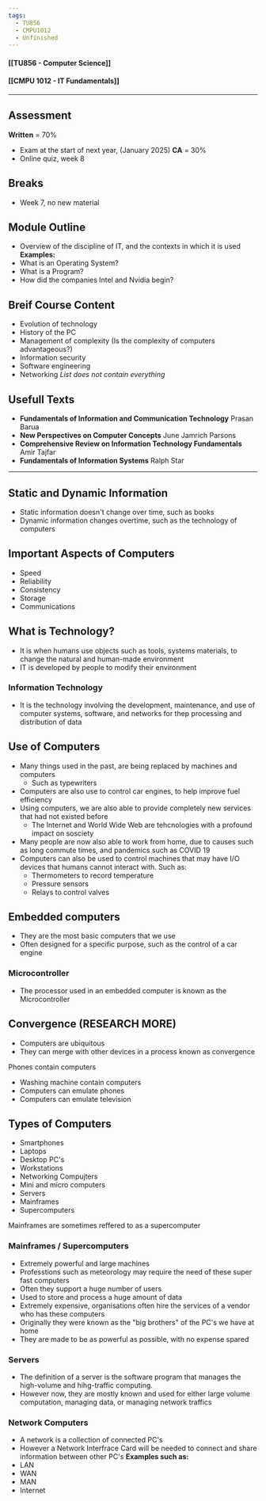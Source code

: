 ```yaml
---
tags:
  - TU856
  - CMPU1012
  - Unfinished
---
```

#### [[TU856 - Computer Science]]
#### [[CMPU 1012 - IT Fundamentals]]

---

## Assessment
**Written** = 70%
- Exam at the start of next year, (January 2025)
**CA** = 30%
- Online quiz, week 8

## Breaks
- Week 7, no new material
## Module Outline
- Overview of the discipline of IT, and the contexts in which it is used
**Examples:**
- What is an Operating System?
- What is a Program?
- How did the companies Intel and Nvidia begin?

## Breif Course Content
- Evolution of technology
- History of the PC
- Management of complexity (Is the complexity of computers advantageous?)
- Information security
- Software engineering
- Networking
*List does not contain everything*

## Usefull Texts
- **Fundamentals of Information and Communication Technology**
  Prasan Barua
- **New Perspectives on Computer Concepts**
  June Jamrich Parsons
- **Comprehensive Review on Information Technology Fundamentals**
  Amir Tajfar
- **Fundamentals of Information Systems**
  Ralph Star

---
## Static and Dynamic Information
- Static information doesn't change over time, such as books
- Dynamic information changes overtime, such as the technology of computers 

## Important Aspects of Computers
- Speed
- Reliability
- Consistency
- Storage
- Communications

## What is Technology?
- It is when humans use objects such as tools, systems materials, to change the natural and human-made environment
- IT is developed by people to modify their environment

### Information Technology
- It is the technology involving the development, maintenance, and use of computer systems, software, and networks for thep processing and distribution of data

## Use of Computers
- Many things used in the past, are being replaced by machines and computers
  - Such as typewriters
- Computers are also use to control car engines, to help improve fuel efficiency
- Using computers, we are also able to provide completely new services that had not existed before
	- The Internet and World Wide Web are tehcnologies with a profound impact on sosciety
- Many people are now also able to work from home, due to causes such as long commute times, and pandemics such as COVID 19
- Computers can also be used to control machines that may have I/O devices that humans cannot interact with. Such as:
	- Thermometers to record temperature
	- Pressure sensors
	- Relays to control valves

## Embedded computers
- They are the most basic computers that we use
- Often designed for a specific purpose, such as the control of a car engine
### Microcontroller
- The processor used in an embedded computer is known as the Microcontroller

## Convergence (RESEARCH MORE)
- Computers are ubiquitous
- They can merge with other devices in a process known as convergence

Phones contain computers
- Washing machine contain computers
- Computers can emulate phones
- Computers can emulate television

## Types of Computers
- Smartphones
- Laptops
- Desktop PC's
- Workstations
- Networking Compujters
- Mini and micro computers
- Servers     
- Mainframes
- Supercomputers

Mainframes are sometimes reffered to as a supercomputer

### Mainframes / Supercomputers
- Extremely powerful and large machines
- Professtions such as meteorology may require the need of these super fast computers
- Often they support a huge number of users
- Used to store and process a huge amount of data
- Extremely expensive, organisations often hire the services of a vendor who has these computers
- Originally they were known as the "big brothers" of the PC's we have at home
- They are made to be as powerful as possible, with no expense spared

### Servers
- The definition of a server is the software program that manages the high-volume and hihg-traffic computing.
- However now, they are mostly known and used for either large volume computation, managing data, or managing network traffics
### Network Computers
- A network is a collection of connected PC's
- However a Network Interfrace Card will be needed to connect and share information between other PC's
**Examples such as:**
- LAN
- WAN
- MAN
- Internet


